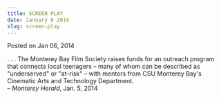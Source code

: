 ```yaml
---
title: SCREEN PLAY
date: January 6 2014
slug: screen-play
---
```





<span class="date">Posted on Jan 06, 2014    </span>
<p>. . . The Monterey Bay Film Society raises funds for an outreach
program that connects local teenagers &#x2013; many of whom can be
described as &quot;underserved&quot; or &quot;at-risk&quot; &#x2013; with mentors from CSU
Monterey Bay&apos;s Cinematic Arts and Technology Department.<br>
&#x2013; <em>Monterey Herald</em>, Jan. 5, 2014</br></p>





